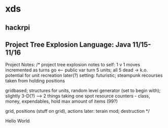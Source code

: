 xds
===
hackrpi
----
Project Tree Explosion
Language: Java
11/15-11/16
----
Project Notes:
/*
project tree explosion
notes to self:
 1 v 1
 moves incremented as turns go <--
   public var turn
 5 units; all 5 dead -> k.o. 
 potential for unit recreation later(?)
 setting: futuristic; steampunk
recourses taken from holding positions

gridbased; structures for units, random level generator 
(set to begin with); slightly 3-D(?) --> 2 things taking one spot
resource counters - class, money, expendables, hold max amount of items (99?)

grid, positions (stuff on grid), actions
later: terain mod; destruction
*/

Hello World
